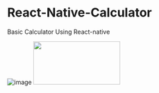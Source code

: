 # React-Native-Calculator
Basic Calculator Using React-native

![image](https://user-images.githubusercontent.com/46760095/198566368-06f622bc-7b2b-4b30-b9bf-50f52b183f5b.png)
<img src="https://user-images.githubusercontent.com/46760095/198566368-06f622bc-7b2b-4b30-b9bf-50f52b183f5b.png" width="200" height="100">
